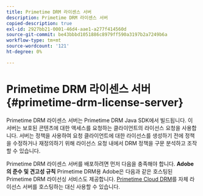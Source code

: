 ```yaml
---
title: Primetime DRM 라이센스 서버
description: Primetime DRM 라이센스 서버
copied-description: true
exl-id: 2927bb21-0001-46d4-aae1-a277f414560d
source-git-commit: be43bbbd1051886c8979ff590a3197b2a7249b6a
workflow-type: tm+mt
source-wordcount: '121'
ht-degree: 0%

---
```


# Primetime DRM 라이센스 서버 {#primetime-drm-license-server}

Primetime DRM 라이센스 서버는 Primetime DRM Java SDK에서 빌드됩니다. 이 서버는 보호된 콘텐츠에 대한 액세스를 요청하는 클라이언트의 라이선스 요청을 사용합니다. 서버는 정책을 사용하여 요청 클라이언트에 대한 라이선스를 생성하기 전에 정책을 수정하거나 재정의하기 위해 라이선스 요청 내에서 DRM 정책을 구문 분석하고 조작할 수 있습니다.

Primetime DRM 라이센스 서버를 배포하려면 먼저 다음을 충족해야 합니다. **Adobe의 준수 및 견고성 규칙** Primetime DRM용 Adobe은 다음과 같은 호스팅된 Primetime DRM 라이선싱 서비스도 제공합니다. [Primetime Cloud DRM](../cloud-quick-start/whats-included.md)를 자체 라이선스 서버를 호스팅하는 대신 사용할 수 있습니다.
